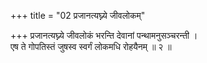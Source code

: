 +++
title = "02 प्रजानत्यघ्न्ये जीवलोकम्"

+++
प्रजानत्यघ्न्ये जीवलोकं भरन्ति देवानां पन्थामनुसञ्चरन्ती ।  
एष ते गोपतिस्तं जुषस्व स्वर्गं लोकमधि रोहयैनम् ॥ २ ॥